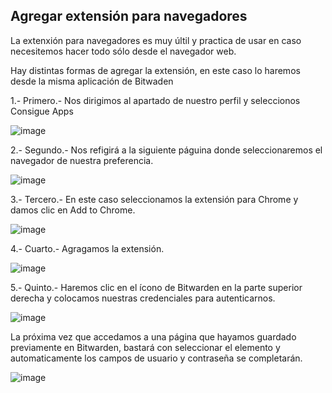 ## Agregar extensión para navegadores ##

La extenxión para navegadores es muy últil y practica de usar en caso necesitemos hacer todo sólo desde el navegador web.

Hay distintas formas de agregar la extensión, en este caso lo haremos desde la misma aplicación de Bitwaden

1.- Primero.- Nos dirigimos al apartado de nuestro perfil y seleccionos Consigue Apps

![image](https://rms-api-alpha.dsroma.info/v1/q/74J-Ff.goal-image)

2.- Segundo.- Nos refigirá a la siguiente páguina donde seleccionaremos el navegador de nuestra preferencia.

![image](https://rms-api-alpha.dsroma.info/v1/q/J7L-K3.goal-image)

3.- Tercero.- En este caso seleccionamos la extensión para Chrome y damos clic en Add to Chrome.  

![image](https://rms-api-alpha.dsroma.info/v1/q/unT-o0.goal-image)

4.- Cuarto.- Agragamos la extensión.  

![image](https://rms-api-alpha.dsroma.info/v1/q/DUf-5R.goal-image)

5.- Quinto.- Haremos clic en el ícono de Bitwarden en la parte superior derecha y colocamos nuestras credenciales para autenticarnos.

![image](https://rms-api-alpha.dsroma.info/v1/q/Mc0-9e.goal-image)

La próxima vez que accedamos a una página que hayamos guardado previamente en Bitwarden, bastará con seleccionar el elemento y automaticamente los campos de usuario y contraseña se completarán.

![image](https://rms-api-alpha.dsroma.info/v1/q/Mzz-V5.goal-image)